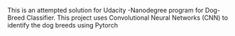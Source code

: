 This is an attempted solution for Udacity -Nanodegree program for Dog-Breed Classifier.
This project uses Convolutional Neural Networks (CNN) to identify the dog breeds using Pytorch
